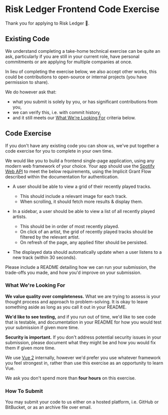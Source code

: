 # Risk Ledger Frontend Code Exercise

Thank you for applying to Risk Ledger 🎉.

## **Existing Code**

We understand completing a take-home technical exercise can be quite an ask, particularly if you are still in your current role, have personal commitments or are applying for multiple companies at once.

In lieu of completing the exercise below, we also accept other works, this could be contributions to open-source or internal projects (you have permission to share).

We do however ask that:

- what you submit is solely by you, or has significant contributions from you,
- we can verify this, i.e. with commit history,
- and it still meets our [What We're Looking For](#what-were-looking-for) criteria below.

## Code Exercise

If you don't have any existing code you can show us, we've put together a code exercise for you to complete in your own time.

We would like you to build a frontend single-page application, using any modern web framework of your choice. Your app should use the [Spotify Web API](https://developer.spotify.com/documentation/web-api/)  to meet the below requirements, using the Implicit Grant Flow described within the documentation for authentication. 

- A user should be able to view a grid of their recently played tracks.
    - This should include a relevant image for each track.
    - When scrolling, it should fetch more results & display them.
    
- In a sidebar, a user should be able to view a list of all recently played artists.
    - This should be in order of most recently played.
    - On click of an artist, the grid of recently played tracks should be filtered by the relevant artist.
    - On refresh of the page, any applied filter should be persisted.

- The displayed data should automatically update when a user listens to a new track (within 30 seconds).

Please include a README detailing how we can run your submission, the trade-offs you made, and how you'd improve on your submission.

### **What We're Looking For**

**We value quality over completeness.** What we are trying to assess is your thought process and approach to problem-solving. It is okay to leave something aside as long as you call it out in your README.

**We'd like to see testing,** and if you run out of time, we'd like to see code that is testable, and documentation in your README for how you would test your submission if given more time.

**Security is important.** If you don't address potential security issues in your submission, please document what they might be and how you would fix them if given more time.

We use [Vue 2](https://vuejs.org/) internally, however we'd prefer you use whatever framework you feel strongest in, rather than use this exercise as an opportunity to learn Vue.

We ask you don't spend more than **four hours** on this exercise.

### **How To Submit**

You may submit your code to us either on a hosted platform, i.e. GitHub or BitBucket, or as an archive file over email.